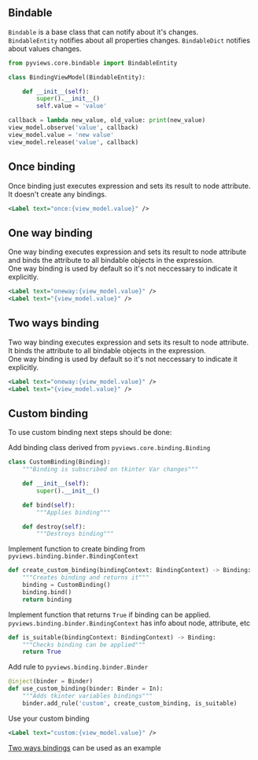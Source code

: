 ## Bindable

`Bindable` is a base class that can notify about it's changes.  
`BindableEntity` notifies about all properties changes.
`BindableDict` notifies about values changes.

```python
from pyviews.core.bindable import BindableEntity

class BindingViewModel(BindableEntity):

    def __init__(self):
        super().__init__()
        self.value = 'value'

callback = lambda new_value, old_value: print(new_value)
view_model.observe('value', callback)
view_model.value = 'new value'
view_model.release('value', callback)
```

## Once binding

Once binding just executes expression and sets its result to node attribute.  
It doesn't create any bindings.

```xml
<Label text="once:{view_model.value}" />
```

## One way binding

One way binding executes expression and sets its result to node attribute and binds the attribute to all bindable objects in the expression.  
One way binding is used by default so it's not neccessary to indicate it explicitly.

```xml
<Label text="oneway:{view_model.value}" />
<Label text="{view_model.value}" />
```

## Two ways binding

Two way binding executes expression and sets its result to node attribute.  
It binds the attribute to all bindable objects in the expression.  
One way binding is used by default so it's not neccessary to indicate it explicitly.

```xml
<Label text="oneway:{view_model.value}" />
<Label text="{view_model.value}" />
```

## Custom binding

To use custom binding next steps should be done:

Add binding class derived from `pyviews.core.binding.Binding`
```python
class CustomBinding(Binding):
    """Binding is subscribed on tkinter Var changes"""

    def __init__(self):
        super().__init__()

    def bind(self):
        """Applies binding"""

    def destroy(self):
        """Destroys binding"""
```

Implement function to create binding from `pyviews.binding.binder.BindingContext`
```python
def create_custom_binding(bindingContext: BindingContext) -> Binding:
    """Creates binding and returns it"""
    binding = CustomBinding()
    binding.bind()
    return binding
```

Implement function that returns `True` if binding can be applied.  
`pyviews.binding.binder.BindingContext` has info about node, attribute, etc
```python
def is_suitable(bindingContext: BindingContext) -> Binding:
    """Checks binding can be applied"""
    return True
```

Add rule to `pyviews.binding.binder.Binder`
```python
@inject(binder = Binder)
def use_custom_binding(binder: Binder = In):
    """Adds tkinter variables bindings"""
    binder.add_rule('custom', create_custom_binding, is_suitable)
```

Use your custom binding
```xml
<Label text="custom:{view_model.value}" />
```

[Two ways bindings](https://github.com/eumis/tkviews/blob/dev/tkviews/widgets/binding.py) can be used as an example
